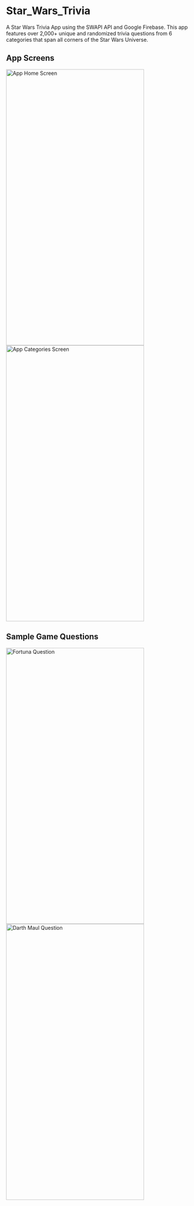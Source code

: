 # Star_Wars_Trivia
A Star Wars Trivia App using the SWAPI API and Google Firebase. This app features over 2,000+ unique and randomized trivia questions from 6 categories that span all corners of the Star Wars Universe.

## App Screens
<div>
<img src="https://github.com/CodeNext-TeamEdgeY2/Star_Wars_Trivia/assets/43914605/522f3247-ffd9-460f-b3ec-d565bc968265" height="750" width="375" alt="App Home Screen">
<img src="https://github.com/CodeNext-TeamEdgeY2/Star_Wars_Trivia/assets/43914605/9d4ead68-053d-4f37-af82-346a3d02f69b" height="750" width="375" alt="App Categories Screen">
</div>

## Sample Game Questions
<div> 
  <img src="https://github.com/CodeNext-TeamEdgeY2/Star_Wars_Trivia/assets/43914605/6eb798a4-14a4-4a45-bbb5-2a0da5f2aa7d" height="750" width="375" alt="Fortuna Question">
  <img src="https://github.com/CodeNext-TeamEdgeY2/Star_Wars_Trivia/assets/43914605/25f86412-f344-4cdb-9ffd-7397aa7a3fcf" height="750" width="375" alt="Darth Maul Question">
</div>

